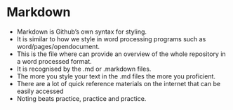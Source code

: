 # Markdown #

* Markdown is Github’s own syntax for styling. 
* It is similar to how we style in word processing programs such as word/pages/opendocument.
* This is the file where can provide an overview of the whole repository in a word processed format.
* It is recognised by the .md or .markdown files.
* The more you style your text in the .md files the more you proficient.
* There are a lot of quick reference materials on the internet that can be easily accessed
* Noting beats practice, practice and practice. 